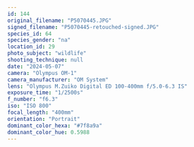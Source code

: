 ```yaml
---
id: 144
original_filename: "P5070445.JPG"
signed_filename: "P5070445-retouched-signed.JPG"
species_id: 64
species_gender: "na"
location_id: 29
photo_subject: "wildlife"
shooting_technique: null
date: "2024-05-07"
camera: "Olympus OM-1"
camera_manufacturer: "OM System"
lens: "Olympus M.Zuiko Digital ED 100-400mm f/5.0-6.3 IS"
exposure_time: "1/2500s"
f_number: "f6.3"
iso: "ISO 800"
focal_length: "400mm"
orientation: "Portrait"
dominant_color_hexa: "#7f8a9a"
dominant_color_hue: 0.5988
---
```

